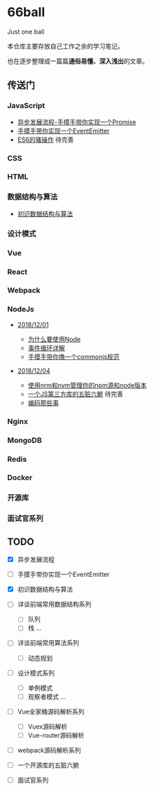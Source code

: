 # 66ball

Just one ball

本仓库主要存放自己工作之余的学习笔记。

也在逐步整理成一篇篇**通俗易懂、深入浅出**的文章。

## 传送门

### JavaScript

  - [异步发展流程-手摸手带你实现一个Promise](./src/20181124-promise)
  - [手摸手带你实现一个EventEmitter](./src/20181126-pub_sub)
  - [ES6的骚操作](./src/20181127-es6) 待完善

### CSS


### HTML


### 数据结构与算法

  - [初识数据结构与算法](./src/20181122-dsa)

### 设计模式


### Vue

### React

### Webpack


### NodeJs

- [2018/12/01](./src/20181201-node)
  - [为什么要使用Node](./src/20181201-node/node.md)
  - [事件循环详解](./src/20181201-node/eventLoop.md)
  - [手摸手带你撸一个commonjs规范](./src/20181201-node/module.md)

- [2018/12/04](./src/20181204-node)
  - [使用nrm和nvm管理你的npm源和node版本](./src/20181204-node/nrm-nvm.md)
  - [一个JS第三方库的五脏六腑](./src/20181204-node/package-viscera.md) 待完善
  - [编码那些事](./src/20181204-node/encoding.md)


### Nginx

### MongoDB

### Redis

### Docker

### 开源库

### 面试官系列

## TODO

- [x] 异步发展流程

- [ ] 手摸手带你实现一个EventEmitter

- [x] 初识数据结构与算法

- [ ] 详谈前端常用数据结构系列
  - [ ] 队列
  - [ ] 栈
  ...

- [ ] 详谈前端常用算法系列
  - [ ] 动态规划

- [ ] 设计模式系列
  - [ ] 单例模式
  - [ ] 观察者模式
  ...

- [ ] Vue全家桶源码解析系列
  - [ ] Vuex源码解析
  - [ ] Vue-router源码解析

- [ ] webpack源码解析系列

- [ ] 一个开源库的五脏六腑

- [ ] 面试官系列
